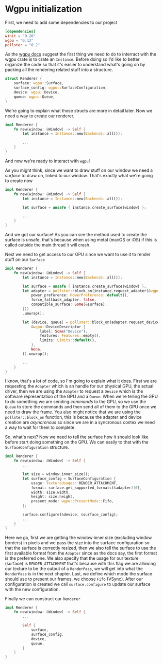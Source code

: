 # Wgpu initialization

First, we need to add some dependencies to our project

```toml
[dependencies]
winit = "0.26"
wgpu = "0.13"
pollster = "0.2"
```

As the [wgpu docs](https://docs.rs/wgpu/latest/wgpu/) suggest the first thing we need to do to interract with the wgpu crate is to crate an `Instance`.
Before doing so I'd like to better organize the code so that it's easier to understand what's going on by packing all the rendering related stuff into a structure.

```rust
struct Renderer {
    surface: wgpu::Surface,
    surface_config: wgpu::SurfaceConfiguration,
    device: wgpu::Device,
    queue: wgpu::Queue,
}
```

We're going to explain what those structs are more in detail later. Now we need a way to create our renderer.

```rust
impl Renderer {
    fn new(window: &Window) -> Self {
        let instance = Instance::new(Backends::all());

        ...
    }
}
```

And now we're ready to interact with `wgpu`!

As you might think, since we want to draw stuff on our window we need a _surface_ to draw on, linked to our window. That's exactly what we're going to create now

```rust
impl Renderer {
    fn new(window: &Window) -> Self {
        let instance = Instance::new(Backends::all());

        let surface = unsafe { instance.create_surface(window) };

        ...
    }
}
```

And we got our surface! As you can see the method used to create the surface is unsafe, that's because when using metal (macOS or iOS) if this is called outside the main thread it will crash.

Next we need to get access to our GPU since we want to use it to render stuff on our `Surface`

```rust
impl Renderer {
    fn new(window: &Window) -> Self {
        let instance = Instance::new(Backends::all());

        let surface = unsafe { instance.create_surface(window) };
        let adapter = pollster::block_on(instance.request_adapter(&wgpu::RequestAdapterOptions {
            power_preference: PowerPreference::default(),
            force_fallback_adapter: false,
            compatible_surface: Some(&surface),
        }))
        .unwrap();

        let (device, queue) = pollster::block_on(adapter.request_device(
            &wgpu::DeviceDescriptor {
                label: Some("Device"),
                features: Features::empty(),
                limits: Limits::default(),
            },
            None,
        )).unwrap();

        ...
    }
}
```

I know, that's a lot of code, so I'm going to explain what it does. First we are requesting the `Adapter` which is an handle for our physical GPU, the actual driver, then we are using the `Adapter` to request a `Device` which is the software representation of the GPU and a `Queue`. When we're telling the GPU to do something we are sending _commands_ to the GPU, so we use the `Queue` to store the commands and then send all of them to the GPU once we need to draw the frame. You also might notice that we are using the `pollster::block_on` function, this is because the adapter and device creation are _asyncronous_ so since we are in a syncronous contex we need a way to wait for them to complete.

So, what's next? Now we need to tell the surface how it should look like before start doing something on the GPU. We can easily to that with the `SurfaceConfiguration` structure.

```rust
impl Renderer {
    fn new(window: &Window) -> Self {
        ...

        let size = window.inner_size();
        let surface_config = SurfaceConfiguration {
            usage: TextureUsages::RENDER_ATTACHMENT,
            format: surface.get_supported_formats(&adapter)[0],
            width: size.width,
            height: size.height,
            present_mode: wgpu::PresentMode::Fifo,
        };

        surface.configure(&device, &surface_config);
        ...
    }
}
```

Here we go, first we are getting the window inner size (excluding window borders) in pixels and we pass the size into the surface configuration so that the surface is correctly resized, then we also tell the surface to use the first available format from the `Adapter` since as the docs say, the first format is the preferred one. We also specify that the usage for our texture (surface) is `RENDER_ATTACHMENT` that's because with this flag we are allowing our texture to be the output of a `RenderPass`, we will get into what the `RenderPass` is in the next chapter. Last, we define which mode the surface should use to present our frames, we choose `Fifo` (VSync). After our configuration is created we call `surface.configure` to update our surface with the new configuration.

Finally we can construct our `Renderer`

```rust
impl Renderer {
    fn new(window: &Window) -> Self {
        ...

        Self {
            surface,
            surface_config,
            device,
            queue,
        }
    }
}
```
